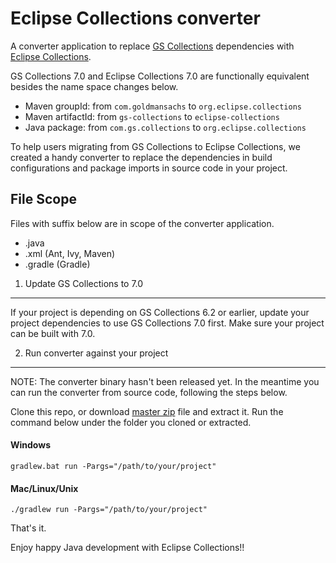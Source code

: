 Eclipse Collections converter 
=============================

A converter application to replace [GS Collections](https://github.com/goldmansachs/gs-collections) dependencies with [Eclipse Collections](https://www.eclipse.org/collections/).

GS Collections 7.0 and Eclipse Collections 7.0 are functionally equivalent besides the name space changes below.

* Maven groupId: from ```com.goldmansachs``` to ```org.eclipse.collections```
* Maven artifactId: from ```gs-collections``` to ```eclipse-collections```
* Java package: from ```com.gs.collections``` to ```org.eclipse.collections```

To help users migrating from GS Collections to Eclipse Collections, 
we created a handy converter to replace the dependencies in build configurations and package imports in source code in your project.

File Scope
----------

Files with suffix below are in scope of the converter application.

 * .java 
 * .xml (Ant, Ivy, Maven) 
 * .gradle (Gradle)

1. Update GS Collections to 7.0
---------------------------------

If your project is depending on GS Collections 6.2 or earlier, 
update your project dependencies to use GS Collections 7.0 first. 
Make sure your project can be built with 7.0. 


2. Run converter against your project
-------------------------------------
NOTE: The converter binary hasn't been released yet. In the meantime you can run the converter from source code, following the steps below.

Clone this repo, or download [master zip](https://github.com/eclipse/gsc-ec-converter/archive/master.zip) file and extract it. 
Run the command below under the folder you cloned or extracted.

#### Windows
```
gradlew.bat run -Pargs="/path/to/your/project"
```

#### Mac/Linux/Unix
```
./gradlew run -Pargs="/path/to/your/project"
```

That's it. 

Enjoy happy Java development with Eclipse Collections!!
